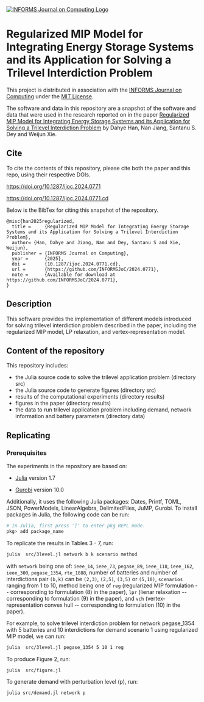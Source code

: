 [![INFORMS Journal on Computing Logo](https://INFORMSJoC.github.io/logos/INFORMS_Journal_on_Computing_Header.jpg)](https://pubsonline.informs.org/journal/ijoc)

# Regularized MIP Model for Integrating Energy Storage Systems and its Application for Solving a Trilevel Interdiction Problem

This project is distributed in association with the [INFORMS Journal on Computing](https://pubsonline.informs.org/journal/ijoc) under the [MIT License](LICENSE).

The software and data in this repository are a snapshot of the software and data that were used in the research reported on in the paper [Regularized MIP Model for Integrating Energy Storage Systems and its Application for Solving a Trilevel Interdiction Problem](https://doi.org/10.1287/ijoc.2024.0771) by Dahye Han, Nan Jiang, Santanu S. Dey and Weijun Xie.

## Cite

To cite the contents of this repository, please cite both the paper and this repo, using their respective DOIs.

https://doi.org/10.1287/ijoc.2024.0771

https://doi.org/10.1287/ijoc.2024.0771.cd

Below is the BibTex for citing this snapshot of the repository.

```
@misc{han2025regularized,
  title =     {Regularized MIP Model for Integrating Energy Storage Systems and its Application for Solving a Trilevel Interdiction Problem},
  author= {Han, Dahye and Jiang, Nan and Dey, Santanu S and Xie, Weijun},
  publisher = {INFORMS Journal on Computing},
  year =      {2025},
  doi =       {10.1287/ijoc.2024.0771.cd},
  url =       {https://github.com/INFORMSJoC/2024.0771},
  note =      {Available for download at https://github.com/INFORMSJoC/2024.0771},
}
```

## Description

This software provides the implementation of different models introduced for solving trilevel interdiction problem described in the paper, including the regularized MIP model, LP relaxation, and vertex-representation model.

## Content of the repository

This repository includes:

- the Julia source code to solve the trilevel application problem (directory src)
- the Julia source code to generate figures (directory src)
- results of the computational experiments (directory results)
- figures in the paper (directory results)
- the data to run trilevel application problem including demand, network information and battery parameters (directory data)

## Replicating

### Prerequisites

The experiments in the repository are based on:

- [Julia](https://julialang.org) version 1.7

- [Gurobi](https://www.gurobi.com) version 10.0

Additionally, it uses the following Julia packages: Dates, Printf, TOML, JSON, PowerModels, LinearAlgebra, DelimitedFiles, JuMP, Gurobi. To install packages in Julia, the following code can be run:
```bash
# In Julia, first press ']' to enter pkg REPL mode.
pkg> add package_name   
```

To replicate the results in Tables 3 - 7, run:
```bash
julia  src/3level.jl network b k scenario method
```
with `network` being one of: `ieee_14`, `ieee_73`, `pegase_89`, `ieee_118`, `ieee_162`, `ieee_300`, `pegase_1354`, `rte_1888`, number of batteries and number of interdictions pair `(b,k)` can be `(2,3)`, `(2,5)`, `(3,5)` or `(5,10)`, `scenarios` ranging from 1 to 10, method being one of `reg` (regularized MIP formulation -- corresponding to formulation (8) in the paper), `lpr` (lienar relaxation -- corresponding to formulation (9) in the paper), and `vch` (vertex-representation convex hull -- corresponding to formulation (10) in the paper).

For example, to solve trilevel interdiction problem for network pegase_1354 with 5 batteries and 10 interdictions for demand scenario 1 using regularized MIP model, we can run:
 ```bash
julia  src/3level.jl pegase_1354 5 10 1 reg
```

To produce Figure 2, run:
```bash
julia  src/figure.jl
```

To generate demand with perturbation level \(p\), run:
```bash
julia src/demand.jl network p
```
